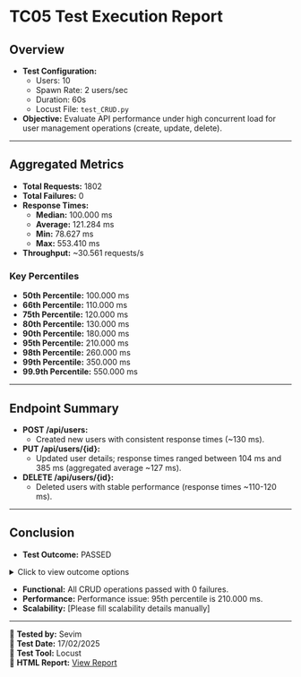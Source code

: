 # TC05 Test Execution Report

## Overview
- **Test Configuration:**  
  - Users: 10  
  - Spawn Rate: 2 users/sec  
  - Duration: 60s  
  - Locust File: `test_CRUD.py`
- **Objective:** Evaluate API performance under high concurrent load for user management operations (create, update, delete).

---

## Aggregated Metrics
- **Total Requests:** 1802  
- **Total Failures:** 0  
- **Response Times:**  
  - **Median:** 100.000 ms  
  - **Average:** 121.284 ms  
  - **Min:** 78.627 ms  
  - **Max:** 553.410 ms  
- **Throughput:** ~30.561 requests/s

### Key Percentiles
- **50th Percentile:** 100.000 ms  
- **66th Percentile:** 110.000 ms  
- **75th Percentile:** 120.000 ms  
- **80th Percentile:** 130.000 ms  
- **90th Percentile:** 180.000 ms  
- **95th Percentile:** 210.000 ms  
- **98th Percentile:** 260.000 ms  
- **99th Percentile:** 350.000 ms  
- **99.9th Percentile:** 550.000 ms

---

## Endpoint Summary
- **POST /api/users:**  
  - Created new users with consistent response times (~130 ms).
- **PUT /api/users/{id}:**  
  - Updated user details; response times ranged between 104 ms and 385 ms (aggregated average ~127 ms).
- **DELETE /api/users/{id}:**  
  - Deleted users with stable performance (response times ~110-120 ms).

---

## Conclusion 
- **Test Outcome:** PASSED  
  
<details>
  <summary>Click to view outcome options</summary>

- PASSED  
- FAILED  
- BLOCKED  
- NOT EXECUTED  
</details>

- **Functional:** All CRUD operations passed with 0 failures.  
- **Performance:** Performance issue: 95th percentile is 210.000 ms.  
- **Scalability:** [Please fill scalability details manually]

---

📌 **Tested by:** Sevim  
📆 **Test Date:** 17/02/2025  
🔎 **Test Tool:** Locust  
📝 **HTML Report:** [View Report](C:/Users/sevim/Desktop/LearningLocust/day5/performance_reports/2025-02-17_13-24-21/report.html)
